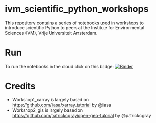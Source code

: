 # ivm_scientific_python_workshops

This repository contains a series of notebooks used in workshops to introduce scientific Python to peers at the Institute for Environmental Sciences (IVM), Vrije Universiteit Amsterdam.

# Run

To run the notebooks in the cloud click on this badge:
[![Binder](https://mybinder.org/badge_logo.svg)](https://mybinder.org/v2/gh/DirkEilander/ivm_scientific_python_workshops/master)


# Credits
- Workshop1_xarray is largely based on https://github.com/iiasa/xarray_tutorial by @iiasa
- Workshop2_gis is largely based on https://github.com/patrickcgray/open-geo-tutorial by @patrickcgray